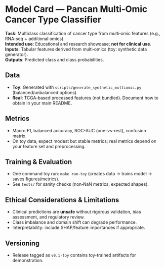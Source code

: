 # Model Card — Pancan Multi‑Omic Cancer Type Classifier

**Task**: Multiclass classification of cancer type from multi‑omic features (e.g., RNA‑seq + additional omics).  
**Intended use**: Educational and research showcase; **not for clinical use**.  
**Inputs**: Tabular features derived from multi‑omics (toy: synthetic data generator).  
**Outputs**: Predicted class and class probabilities.

## Data
- **Toy**: Generated with `scripts/generate_synthetic_multiomic.py` (balanced/unbalanced options).
- **Real**: TCGA-based processed features (not bundled). Document how to obtain in your main README.

## Metrics
- Macro F1, balanced accuracy, ROC-AUC (one-vs-rest), confusion matrix.
- On toy data, expect modest but stable metrics; real metrics depend on your feature set and preprocessing.

## Training & Evaluation
- One command toy run: `make run-toy` (creates data → trains model → saves figures/metrics).
- See `tests/` for sanity checks (non‑NaN metrics, expected shapes).

## Ethical Considerations & Limitations
- Clinical predictions are **unsafe** without rigorous validation, bias assessment, and regulatory review.
- Class imbalance and domain shift can degrade performance.
- Interpretability: include SHAP/feature importances if appropriate.

## Versioning
- Release tagged as `v0.1-toy` contains toy-trained artifacts for demonstration.
